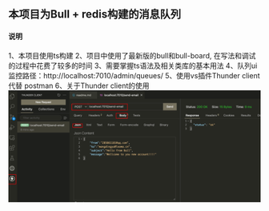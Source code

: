 ## 本项目为Bull + redis构建的消息队列

#### 说明
1、本项目使用ts构建
2、项目中使用了最新版的bull和bull-board, 在写法和调试的过程中花费了较多的时间
3、需要掌握ts语法及相关类库的基本用法
4、队列ui监控路径：http://localhost:7010/admin/queues/
5、使用vs插件Thunder client代替 postman
6、关于Thunder client的使用![关于Thunder client的使用](2022-06-21-09-59-16.png)